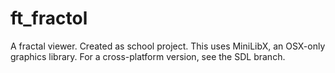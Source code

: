 # ft_fractol
A fractal viewer. Created as school project. This uses MiniLibX, an OSX-only graphics library. For a cross-platform version, see the SDL branch.
